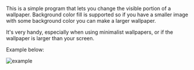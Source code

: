 This is a simple program that lets you change the visible portion of a wallpaper. Background color fill is supported so if you have a smaller image with some background color you can make a larger wallpaper.

It's very handy, especially when using minimalist wallpapers, or if the wallpaper is larger than your screen.

Example below:

![example](https://cloud.githubusercontent.com/assets/2142305/4519973/13675d12-4cd4-11e4-84ee-f609f647b1b9.png)
